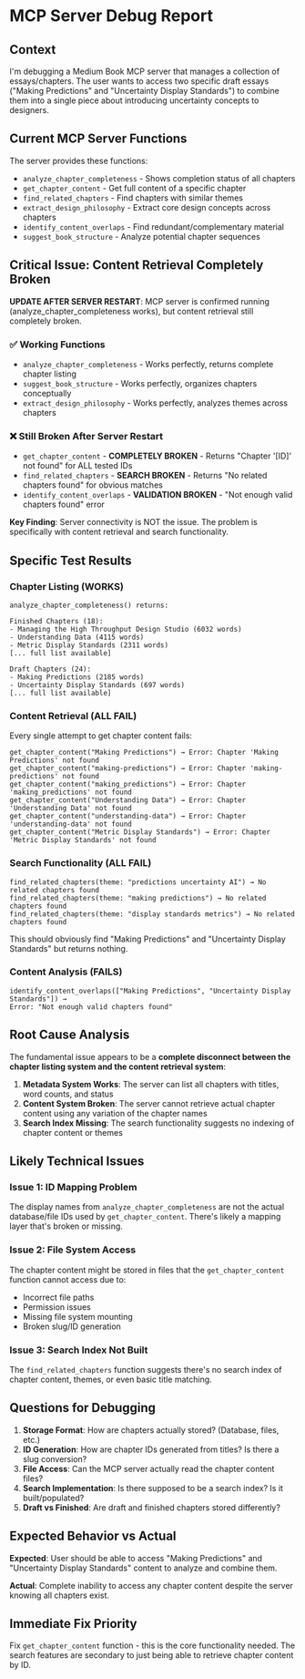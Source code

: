 # MCP Server Debug Report

## Context
I'm debugging a Medium Book MCP server that manages a collection of essays/chapters. The user wants to access two specific draft essays ("Making Predictions" and "Uncertainty Display Standards") to combine them into a single piece about introducing uncertainty concepts to designers.

## Current MCP Server Functions
The server provides these functions:
- `analyze_chapter_completeness` - Shows completion status of all chapters
- `get_chapter_content` - Get full content of a specific chapter
- `find_related_chapters` - Find chapters with similar themes
- `extract_design_philosophy` - Extract core design concepts across chapters
- `identify_content_overlaps` - Find redundant/complementary material
- `suggest_book_structure` - Analyze potential chapter sequences

## Critical Issue: Content Retrieval Completely Broken

**UPDATE AFTER SERVER RESTART**: MCP server is confirmed running (analyze_chapter_completeness works), but content retrieval still completely broken.

### ✅ Working Functions
- `analyze_chapter_completeness` - Works perfectly, returns complete chapter listing
- `suggest_book_structure` - Works perfectly, organizes chapters conceptually  
- `extract_design_philosophy` - Works perfectly, analyzes themes across chapters

### ❌ Still Broken After Server Restart
- `get_chapter_content` - **COMPLETELY BROKEN** - Returns "Chapter '[ID]' not found" for ALL tested IDs
- `find_related_chapters` - **SEARCH BROKEN** - Returns "No related chapters found" for obvious matches  
- `identify_content_overlaps` - **VALIDATION BROKEN** - "Not enough valid chapters found" error

**Key Finding**: Server connectivity is NOT the issue. The problem is specifically with content retrieval and search functionality.

## Specific Test Results

### Chapter Listing (WORKS)
```
analyze_chapter_completeness() returns:

Finished Chapters (18):
- Managing the High Throughput Design Studio (6032 words)
- Understanding Data (4115 words)
- Metric Display Standards (2311 words)
[... full list available]

Draft Chapters (24):
- Making Predictions (2185 words)
- Uncertainty Display Standards (697 words)
[... full list available]
```

### Content Retrieval (ALL FAIL)
Every single attempt to get chapter content fails:

```
get_chapter_content("Making Predictions") → Error: Chapter 'Making Predictions' not found
get_chapter_content("making-predictions") → Error: Chapter 'making-predictions' not found
get_chapter_content("making_predictions") → Error: Chapter 'making_predictions' not found
get_chapter_content("Understanding Data") → Error: Chapter 'Understanding Data' not found
get_chapter_content("understanding-data") → Error: Chapter 'understanding-data' not found
get_chapter_content("Metric Display Standards") → Error: Chapter 'Metric Display Standards' not found
```

### Search Functionality (ALL FAIL)
```
find_related_chapters(theme: "predictions uncertainty AI") → No related chapters found
find_related_chapters(theme: "making predictions") → No related chapters found  
find_related_chapters(theme: "display standards metrics") → No related chapters found
```

This should obviously find "Making Predictions" and "Uncertainty Display Standards" but returns nothing.

### Content Analysis (FAILS)
```
identify_content_overlaps(["Making Predictions", "Uncertainty Display Standards"]) → 
Error: "Not enough valid chapters found"
```

## Root Cause Analysis

The fundamental issue appears to be a **complete disconnect between the chapter listing system and the content retrieval system**:

1. **Metadata System Works**: The server can list all chapters with titles, word counts, and status
2. **Content System Broken**: The server cannot retrieve actual chapter content using any variation of the chapter names
3. **Search Index Missing**: The search functionality suggests no indexing of chapter content or themes

## Likely Technical Issues

### Issue 1: ID Mapping Problem
The display names from `analyze_chapter_completeness` are not the actual database/file IDs used by `get_chapter_content`. There's likely a mapping layer that's broken or missing.

### Issue 2: File System Access
The chapter content might be stored in files that the `get_chapter_content` function cannot access due to:
- Incorrect file paths
- Permission issues  
- Missing file system mounting
- Broken slug/ID generation

### Issue 3: Search Index Not Built
The `find_related_chapters` function suggests there's no search index of chapter content, themes, or even basic title matching.

## Questions for Debugging

1. **Storage Format**: How are chapters actually stored? (Database, files, etc.)
2. **ID Generation**: How are chapter IDs generated from titles? Is there a slug conversion?
3. **File Access**: Can the MCP server actually read the chapter content files?
4. **Search Implementation**: Is there supposed to be a search index? Is it built/populated?
5. **Draft vs Finished**: Are draft and finished chapters stored differently?

## Expected Behavior vs Actual

**Expected**: User should be able to access "Making Predictions" and "Uncertainty Display Standards" content to analyze and combine them.

**Actual**: Complete inability to access any chapter content despite the server knowing all chapters exist.

## Immediate Fix Priority
Fix `get_chapter_content` function - this is the core functionality needed. The search features are secondary to just being able to retrieve chapter content by ID.